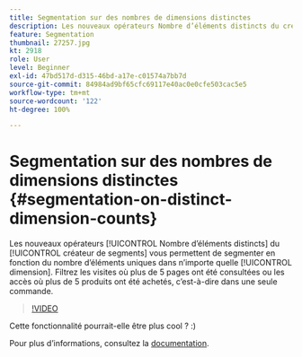 ```yaml
---
title: Segmentation sur des nombres de dimensions distinctes
description: Les nouveaux opérateurs Nombre d’éléments distincts du créateur de segments vous permettent de segmenter en fonction du nombre d’éléments uniques dans n’importe quelle dimension. Filtrez les visites où plus de 5 pages ont été consultées ou les accès où plus de 5 produits ont été achetés, c’est-à-dire dans une seule commande.
feature: Segmentation
thumbnail: 27257.jpg
kt: 2918
role: User
level: Beginner
exl-id: 47bd517d-d315-46bd-a17e-c01574a7bb7d
source-git-commit: 84984ad9bf65cfc69117e40ac0e0cfe503cac5e5
workflow-type: tm+mt
source-wordcount: '122'
ht-degree: 100%

---
```


# Segmentation sur des nombres de dimensions distinctes {#segmentation-on-distinct-dimension-counts}

Les nouveaux opérateurs [!UICONTROL Nombre d’éléments distincts] du [!UICONTROL créateur de segments] vous permettent de segmenter en fonction du nombre d’éléments uniques dans n’importe quelle [!UICONTROL dimension]. Filtrez les visites où plus de 5 pages ont été consultées ou les accès où plus de 5 produits ont été achetés, c’est-à-dire dans une seule commande.

>[!VIDEO](https://video.tv.adobe.com/v/27257/?quality=12&learn=on)

Cette fonctionnalité pourrait-elle être plus cool ? :)

Pour plus d’informations, consultez la [documentation](https://experienceleague.adobe.com/docs/analytics/components/segmentation/segment-reference/seg-operators.html?lang=fr).
